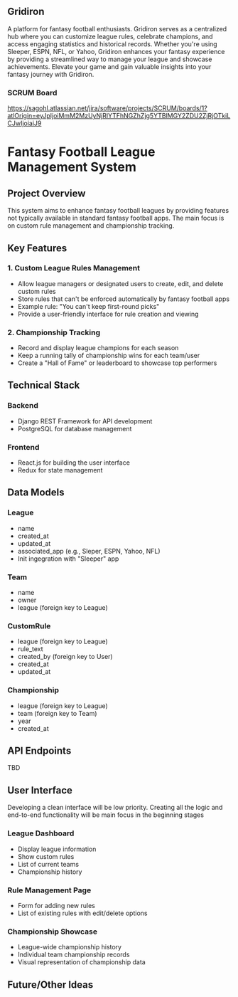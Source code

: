 ## Gridiron 

A platform for fantasy football enthusiasts. Gridiron serves as a centralized hub where you can customize league rules, celebrate champions, and access engaging statistics and historical records. Whether you're using Sleeper, ESPN, NFL, or Yahoo, Gridiron enhances your fantasy experience by providing a streamlined way to manage your league and showcase achievements. Elevate your game and gain valuable insights into your fantasy journey with Gridiron.

### SCRUM Board

https://sagohl.atlassian.net/jira/software/projects/SCRUM/boards/1?atlOrigin=eyJpIjoiMmM2MzUyNjRlYTFhNGZhZjg5YTBlMGY2ZDU2ZjRjOTkiLCJwIjoiaiJ9

# Fantasy Football League Management System

## Project Overview
This system aims to enhance fantasy football leagues by providing features not typically available in standard fantasy football apps. The main focus is on custom rule management and championship tracking.

## Key Features

### 1. Custom League Rules Management
- Allow league managers or designated users to create, edit, and delete custom rules
- Store rules that can't be enforced automatically by fantasy football apps
- Example rule: "You can't keep first-round picks"
- Provide a user-friendly interface for rule creation and viewing

### 2. Championship Tracking
- Record and display league champions for each season
- Keep a running tally of championship wins for each team/user
- Create a "Hall of Fame" or leaderboard to showcase top performers

## Technical Stack

### Backend
- Django REST Framework for API development
- PostgreSQL for database management

### Frontend
- React.js for building the user interface
- Redux for state management

## Data Models

### League
- name
- created_at
- updated_at
- associated_app (e.g., Sleper, ESPN, Yahoo, NFL)
- Init ingegration with "Sleeper" app

### Team
- name
- owner
- league (foreign key to League)

### CustomRule
- league (foreign key to League)
- rule_text
- created_by (foreign key to User)
- created_at
- updated_at

### Championship
- league (foreign key to League)
- team (foreign key to Team)
- year
- created_at

## API Endpoints

TBD

## User Interface

Developing a clean interface will be low priority. Creating all the logic and end-to-end functionality will be main focus in the beginning stages

### League Dashboard
- Display league information
- Show custom rules
- List of current teams
- Championship history

### Rule Management Page
- Form for adding new rules
- List of existing rules with edit/delete options

### Championship Showcase
- League-wide championship history
- Individual team championship records
- Visual representation of championship data

## Future/Other Ideas
